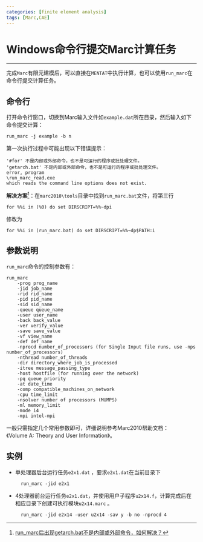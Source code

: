 ```yaml
---
categories: [finite element analysis]
tags: [Marc,CAE]
---
```


# Windows命令行提交Marc计算任务

---

完成`Marc`有限元建模后，可以直接在`MENTAT`中执行计算，也可以使用`run_marc`在命令行提交计算任务。

## 命令行

打开命令行窗口，切换到Marc输入文件如`example.dat`所在目录，然后输入如下命令提交计算：

    run_marc -j example -b n

第一次执行过程中可能出现以下错误提示：


    '#for' 不是内部或外部命令，也不是可运行的程序或批处理文件。
    'getarch.bat' 不是内部或外部命令，也不是可运行的程序或批处理文件。
    error, program
    \run_marc_read.exe
    which reads the command line options does not exist.


**解决方案**[^1]：在`marc2010\tools`目录中找到`run_marc.bat`文件，将第三行

    for %%i in (%0) do set DIRSCRIPT=%%~dpi

修改为

    for %%i in (run_marc.bat) do set DIRSCRIPT=%%~dp$PATH:i

## 参数说明

`run_marc`命令的控制参数有：

    run_marc 
        -prog prog_name 
        -jid job_name 
        -rid rid_name 
        -pid pid_name 
        -sid sid_name 
        -queue queue_name 
        -user user_name 
        -back back_value 
        -ver verify_value 
        -save save_value 
        -vf view_name 
        -def def_name 
        -nprocd number_of_processors (for Single Input file runs, use -nps number_of_processors) 
        -nthread number_of_threads 
        -dir directory_where_job_is_processed 
        -itree message_passing_type 
        -host hostfile (for running over the network) 
        -pq queue_priority 
        -at date_time 
        -comp compatible_machines_on_network 
        -cpu time_limit 
        -nsolver number of processors (MUMPS)
        -ml memory_limit 
        -mode i4 
        -mpi intel-mpi


一般只需指定几个常用参数即可，详细说明参考Marc2010帮助文档：《Volume A: Theory and User Information》。


## 实例

- 单处理器后台运行任务`e2x1.dat` ，要求`e2x1.dat`在当前目录下

        run_marc -jid e2x1

- 4处理器前台运行任务`e2x1.dat`，并使用用户子程序`u2x14.f`，计算完成后在相应目录下创建可执行模块`u2x14.marc` 。

        run_marc -jid e2x14 -user u2x14 -sav y -b no -nprocd 4



[^1]: [run_marc后出现getarch.bat不是内部或外部命令，如何解决？](http://iknow.baidu.com/question/256648092.html)